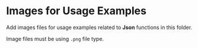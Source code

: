 # Images for Usage Examples

Add images files for usage examples related to **Json** functions in this folder.

Image files must be using `.png` file type.
